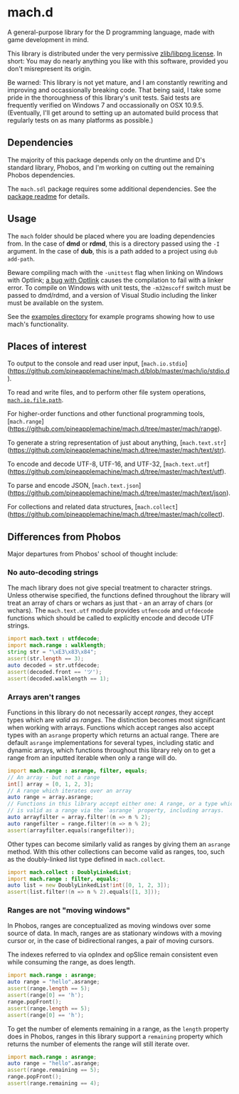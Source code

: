 # mach.d

A general-purpose library for the D programming language, made with game development in mind.

This library is distributed under the very permissive [zlib/libpng license](https://github.com/pineapplemachine/mach.d/blob/master/license). In short: You may do nearly anything you like with this software, provided you don't misrepresent its origin.

Be warned: This library is not yet mature, and I am constantly rewriting and improving and occassionally breaking code. That being said, I take some pride in the thoroughness of this library's unit tests. Said tests are frequently verified on Windows 7 and occassionally on OSX 10.9.5. (Eventually, I'll get around to setting up an automated build process that regularly tests on as many platforms as possible.)

## Dependencies

The majority of this package depends only on the druntime and D's standard library, Phobos, and I'm working on cutting out the remaining Phobos dependencies.

The `mach.sdl` package requires some additional dependencies. See the [package readme](https://github.com/pineapplemachine/mach.d/blob/master/mach/sdl/readme.md) for details.

## Usage

The `mach` folder should be placed where you are loading dependencies from. In the case of **dmd** or **rdmd**, this is a directory passed using the `-I` argument. In the case of **dub**, this is a path added to a project using `dub add-path`.

Beware compiling mach with the `-unittest` flag when linking on Windows with Optlink; [a bug with Optlink](https://issues.dlang.org/show_bug.cgi?id=17077) causes the compilation to fail with a linker error. To compile on Windows with unit tests, the `-m32mscoff` switch must be passed to dmd/rdmd, and a version of Visual Studio including the linker must be available on the system.

See the [examples directory](https://github.com/pineapplemachine/mach.d/tree/master/examples) for example programs showing how to use mach's functionality.

## Places of interest

To output to the console and read user input, [`mach.io.stdio`] (https://github.com/pineapplemachine/mach.d/blob/master/mach/io/stdio.d).

To read and write files, and to perform other file system operations, [`mach.io.file.path`](https://github.com/pineapplemachine/mach.d/blob/master/mach/io/file/path.d).

For higher-order functions and other functional programming tools, [`mach.range`] (https://github.com/pineapplemachine/mach.d/tree/master/mach/range).

To generate a string representation of just about anything, [`mach.text.str`] (https://github.com/pineapplemachine/mach.d/tree/master/mach/text/str).

To encode and decode UTF-8, UTF-16, and UTF-32, [`mach.text.utf`] (https://github.com/pineapplemachine/mach.d/tree/master/mach/text/utf).

To parse and encode JSON, [`mach.text.json`] (https://github.com/pineapplemachine/mach.d/tree/master/mach/text/json).

For collections and related data structures, [`mach.collect`] (https://github.com/pineapplemachine/mach.d/tree/master/mach/collect).

## Differences from Phobos

Major departures from Phobos' school of thought include:

### No auto-decoding strings

The mach library does not give special treatment to character strings. Unless otherwise specified, the functions defined throughout the library will treat an array of chars or wchars as just that - an an array of chars (or wchars). The `mach.text.utf` module provides `utfencode` and `utfdecode` functions which should be called to explicitly encode and decode UTF strings.

``` D
import mach.text : utfdecode;
import mach.range : walklength;
string str = "\xE3\x83\x84";
assert(str.length == 3);
auto decoded = str.utfdecode;
assert(decoded.front == 'ツ');
assert(decoded.walklength == 1);
```

### Arrays aren't ranges

Functions in this library do not necessarily accept _ranges_, they accept types which are _valid as ranges_. The distinction becomes most significant when working with arrays. Functions which accept ranges also accept types with an `asrange` property which returns an actual range. There are default `asrange` implementations for several types, including static and dynamic arrays, which functions throughout this library rely on to get a range from an inputted iterable when only a range will do.

``` D
import mach.range : asrange, filter, equals;
// An array - but not a range
int[] array = [0, 1, 2, 3];
// A range which iterates over an array
auto range = array.asrange;
// Functions in this library accept either one: A range, or a type which
// is valid as a range via the `asrange` property, including arrays.
auto arrayfilter = array.filter!(n => n % 2);
auto rangefilter = range.filter!(n => n % 2);
assert(arrayfilter.equals(rangefilter));
```

Other types can become similarly valid as ranges by giving them an `asrange` method. With this other collections can become valid as ranges, too, such as the doubly-linked list type defined in `mach.collect`.

``` D
import mach.collect : DoublyLinkedList;
import mach.range : filter, equals;
auto list = new DoublyLinkedList!int([0, 1, 2, 3]);
assert(list.filter!(n => n % 2).equals([1, 3]));
```

### Ranges are not "moving windows"

In Phobos, ranges are conceptualized as moving windows over some source of data. In mach, ranges are as stationary windows with a moving cursor or, in the case of bidirectional ranges, a pair of moving cursors.

The indexes referred to via opIndex and opSlice remain consistent even while consuming the range, as does length.

``` D
import mach.range : asrange;
auto range = "hello".asrange;
assert(range.length == 5);
assert(range[0] == 'h');
range.popFront();
assert(range.length == 5);
assert(range[0] == 'h');
```

To get the number of elements remaining in a range, as the `length` property does in Phobos, ranges in this library support a `remaining` property which returns the number of elements the range will still iterate over.

``` D
import mach.range : asrange;
auto range = "hello".asrange;
assert(range.remaining == 5);
range.popFront();
assert(range.remaining == 4);
```
